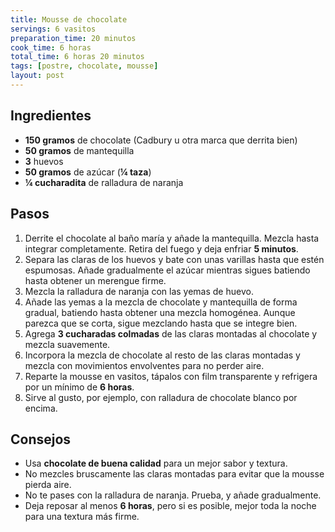 ```yaml
---
title: Mousse de chocolate
servings: 6 vasitos
preparation_time: 20 minutos
cook_time: 6 horas
total_time: 6 horas 20 minutos
tags: [postre, chocolate, mousse]
layout: post
---
```


## Ingredientes

- **150 gramos** de chocolate (Cadbury u otra marca que derrita bien)
- **50 gramos** de mantequilla
- **3** huevos
- **50 gramos** de azúcar (**¼ taza**)
- **¼ cucharadita** de ralladura de naranja

## Pasos

1. Derrite el chocolate al baño maría y añade la mantequilla. Mezcla hasta integrar completamente. Retira del fuego y deja enfriar **5 minutos**.
2. Separa las claras de los huevos y bate con unas varillas hasta que estén espumosas. Añade gradualmente el azúcar mientras sigues batiendo hasta obtener un merengue firme.
3. Mezcla la ralladura de naranja con las yemas de huevo.
4. Añade las yemas a la mezcla de chocolate y mantequilla de forma gradual, batiendo hasta obtener una mezcla homogénea. Aunque parezca que se corta, sigue mezclando hasta que se integre bien.
5. Agrega **3 cucharadas colmadas** de las claras montadas al chocolate y mezcla suavemente.
6. Incorpora la mezcla de chocolate al resto de las claras montadas y mezcla con movimientos envolventes para no perder aire.
7. Reparte la mousse en vasitos, tápalos con film transparente y refrigera por un mínimo de **6 horas**.
8. Sirve al gusto, por ejemplo, con ralladura de chocolate blanco por encima.

## Consejos

- Usa **chocolate de buena calidad** para un mejor sabor y textura.
- No mezcles bruscamente las claras montadas para evitar que la mousse pierda aire.
- No te pases con la ralladura de naranja. Prueba, y añade gradualmente.
- Deja reposar al menos **6 horas**, pero si es posible, mejor toda la noche para una textura más firme.
